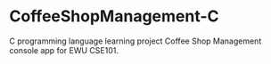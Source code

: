 # CoffeeShopManagement-C
C programming language learning project Coffee Shop Management console app for EWU CSE101.
